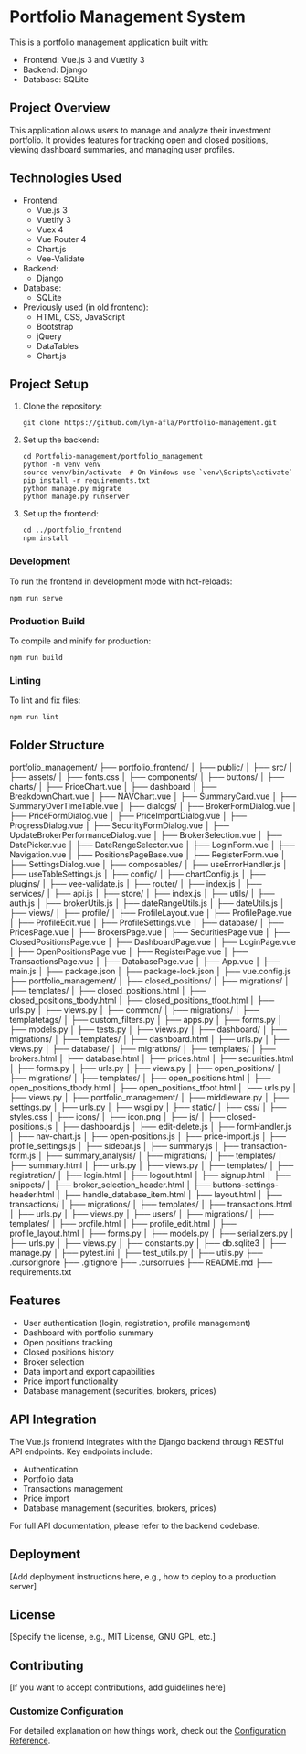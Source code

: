 # Portfolio Management System

This is a portfolio management application built with:
- Frontend: Vue.js 3 and Vuetify 3
- Backend: Django
- Database: SQLite

## Project Overview

This application allows users to manage and analyze their investment portfolio. It provides features for tracking open and closed positions, viewing dashboard summaries, and managing user profiles.

## Technologies Used

- Frontend:
  - Vue.js 3
  - Vuetify 3
  - Vuex 4
  - Vue Router 4
  - Chart.js
  - Vee-Validate
- Backend:
  - Django
- Database:
  - SQLite
- Previously used (in old frontend):
  - HTML, CSS, JavaScript
  - Bootstrap
  - jQuery
  - DataTables
  - Chart.js

## Project Setup

1. Clone the repository:
   ```
   git clone https://github.com/lym-afla/Portfolio-management.git
   ```

2. Set up the backend:
   ```
   cd Portfolio-management/portfolio_management
   python -m venv venv
   source venv/bin/activate  # On Windows use `venv\Scripts\activate`
   pip install -r requirements.txt
   python manage.py migrate
   python manage.py runserver
   ```

3. Set up the frontend:
   ```
   cd ../portfolio_frontend
   npm install
   ```

### Development

To run the frontend in development mode with hot-reloads:
```
npm run serve
```

### Production Build

To compile and minify for production:
```
npm run build
```

### Linting

To lint and fix files:
```
npm run lint
```

## Folder Structure

portfolio_management/
├── portfolio_frontend/
│   ├── public/
│   ├── src/
│       ├── assets/
│           ├── fonts.css
│       ├── components/
│           ├── buttons/
│           ├── charts/
│               ├── PriceChart.vue
│           ├── dashboard
│               ├── BreakdownChart.vue
│               ├── NAVChart.vue
│               ├── SummaryCard.vue
│               ├── SummaryOverTimeTable.vue
│           ├── dialogs/
│               ├── BrokerFormDialog.vue
│               ├── PriceFormDialog.vue
│               ├── PriceImportDialog.vue
│               ├── ProgressDialog.vue
│               ├── SecurityFormDialog.vue
│               ├── UpdateBrokerPerformanceDialog.vue
│           ├── BrokerSelection.vue
│           ├── DatePicker.vue
│           ├── DateRangeSelector.vue
│           ├── LoginForm.vue
│           ├── Navigation.vue
│           ├── PositionsPageBase.vue
│           ├── RegisterForm.vue
│           ├── SettingsDialog.vue
│       ├── composables/
│           ├── useErrorHandler.js
│           ├── useTableSettings.js
│       ├── config/
│           ├── chartConfig.js
│       ├── plugins/
│           ├── vee-validate.js
│       ├── router/
│           ├── index.js
│       ├── services/
│           ├── api.js
│       ├── store/
│           ├── index.js
│       ├── utils/
│           ├── auth.js
│           ├── brokerUtils.js
│           ├── dateRangeUtils.js
│           ├── dateUtils.js
│       ├── views/
│           ├── profile/
│               ├── ProfileLayout.vue
│               ├── ProfilePage.vue
│               ├── ProfileEdit.vue
│               ├── ProfileSettings.vue
│           ├── database/
│               ├── PricesPage.vue
│               ├── BrokersPage.vue
│               ├── SecuritiesPage.vue
│           ├── ClosedPositionsPage.vue
│           ├── DashboardPage.vue
│           ├── LoginPage.vue
│           ├── OpenPositionsPage.vue
│           ├── RegisterPage.vue
│           ├── TransactionsPage.vue
│           ├── DatabasePage.vue
│       ├── App.vue
│       ├── main.js
│   ├── package.json
│   ├── package-lock.json
│   ├── vue.config.js
├── portfolio_management/
│   ├── closed_positions/
│       ├── migrations/
│       ├── templates/
│           ├── closed_positions.html
│           ├── closed_positions_tbody.html
│           ├── closed_positions_tfoot.html
│       ├── urls.py
│       ├── views.py
│   ├── common/
│       ├── migrations/
│       ├── templatetags/
│           ├── custom_filters.py
│       ├── apps.py
│       ├── forms.py
│       ├── models.py
│       ├── tests.py
│       ├── views.py
│   ├── dashboard/
│       ├── migrations/
│       ├── templates/
│           ├── dashboard.html
│       ├── urls.py
│       ├── views.py
│   ├── database/
│       ├── migrations/
│       ├── templates/
│           ├── brokers.html
│           ├── database.html
│           ├── prices.html
│           ├── securities.html
│       ├── forms.py
│       ├── urls.py
│       ├── views.py
│   ├── open_positions/
│       ├── migrations/
│       ├── templates/
│           ├── open_positions.html
│           ├── open_positions_tbody.html
│           ├── open_positions_tfoot.html
│       ├── urls.py
│       ├── views.py
│   ├── portfolio_management/
│       ├── middleware.py
│       ├── settings.py
│       ├── urls.py
│       ├── wsgi.py
│   ├── static/
│       ├── css/
│           ├── styles.css
│       ├── icons/
│           ├── icon.png
│       ├── js/
│           ├── closed-positions.js
│           ├── dashboard.js
│           ├── edit-delete.js
│           ├── formHandler.js
│           ├── nav-chart.js
│           ├── open-positions.js
│           ├── price-import.js
│           ├── profile_settings.js
│           ├── sidebar.js
│           ├── summary.js
│           ├── transaction-form.js
│   ├── summary_analysis/
│       ├── migrations/
│       ├── templates/
│           ├── summary.html
│       ├── urls.py
│       ├── views.py
│   ├── templates/
│       ├── registration/
│           ├── login.html
│           ├── logout.html
│           ├── signup.html
│       ├── snippets/
│           ├── broker_selection_header.html
│           ├── buttons-settings-header.html
│           ├── handle_database_item.html
│       ├── layout.html
│   ├── transactions/
│       ├── migrations/
│       ├── templates/
│           ├── transactions.html
│       ├── urls.py
│       ├── views.py
│   ├── users/
│       ├── migrations/
│       ├── templates/
│           ├── profile.html
│           ├── profile_edit.html
│           ├── profile_layout.html
│       ├── forms.py
│       ├── models.py
│       ├── serializers.py
│       ├── urls.py
│       ├── views.py
│   ├── constants.py
│   ├── db.sqlite3
│   ├── manage.py
│   ├── pytest.ini
│   ├── test_utils.py
│   ├── utils.py
├── .cursorignore
├── .gitignore
├── .cursorrules
├── README.md
├── requirements.txt

## Features

- User authentication (login, registration, profile management)
- Dashboard with portfolio summary
- Open positions tracking
- Closed positions history
- Broker selection
- Data import and export capabilities
- Price import functionality
- Database management (securities, brokers, prices)

## API Integration

The Vue.js frontend integrates with the Django backend through RESTful API endpoints. Key endpoints include:

- Authentication
- Portfolio data
- Transactions management
- Price import
- Database management (securities, brokers, prices)

For full API documentation, please refer to the backend codebase.

## Deployment

[Add deployment instructions here, e.g., how to deploy to a production server]

## License

[Specify the license, e.g., MIT License, GNU GPL, etc.]

## Contributing

[If you want to accept contributions, add guidelines here]

### Customize Configuration
For detailed explanation on how things work, check out the [Configuration Reference](https://cli.vuejs.org/config/).